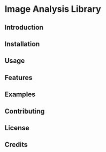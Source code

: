 
# Image Analysis Library

## Introduction

## Installation

## Usage

## Features

## Examples

## Contributing

## License

## Credits
    